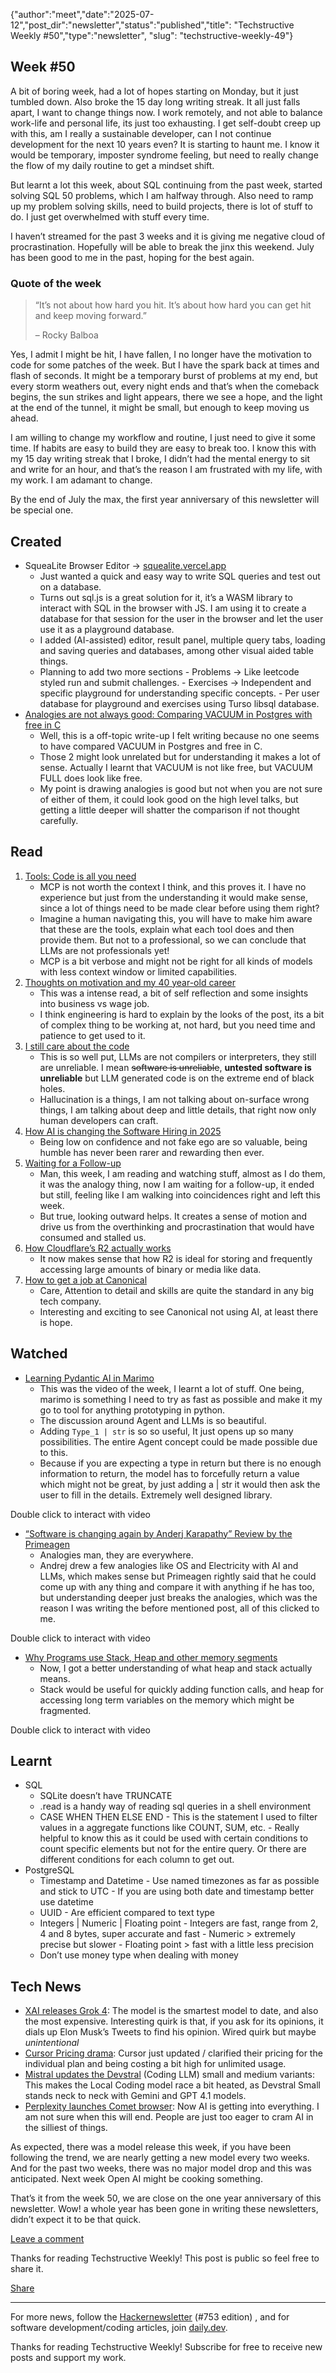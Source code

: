 {"author":"meet","date":"2025-07-12","post_dir":"newsletter","status":"published","title": "Techstructive Weekly #50","type":"newsletter", "slug": "techstructive-weekly-49"}

## Week #50

A bit of boring week, had a lot of hopes starting on Monday, but it just tumbled down. Also broke the 15 day long writing streak. It all just falls apart, I want to change things now. I work remotely, and not able to balance work-life and personal life, its just too exhausting. I get self-doubt creep up with this, am I really a sustainable developer, can I not continue development for the next 10 years even? It is starting to haunt me. I know it would be temporary, imposter syndrome feeling, but need to really change the flow of my daily routine to get a mindset shift.

But learnt a lot this week, about SQL continuing from the past week, started solving SQL 50 problems, which I am halfway through. Also need to ramp up my problem solving skills, need to build projects, there is lot of stuff to do. I just get overwhelmed with stuff every time.

I haven’t streamed for the past 3 weeks and it is giving me negative cloud of procrastination. Hopefully will be able to break the jinx this weekend. July has been good to me in the past, hoping for the best again.

### Quote of the week

> “It’s not about how hard you hit. It’s about how hard you can get hit and keep moving forward.”
> 
> – Rocky Balboa

Yes, I admit I might be hit, I have fallen, I no longer have the motivation to code for some patches of the week. But I have the spark back at times and flash of seconds. It might be a temporary burst of problems at my end, but every storm weathers out, every night ends and that’s when the comeback begins, the sun strikes and light appears, there we see a hope, and the light at the end of the tunnel, it might be small, but enough to keep moving us ahead.

I am willing to change my workflow and routine, I just need to give it some time. If habits are easy to build they are easy to break too. I know this with my 15 day writing streak that I broke, I didn’t had the mental energy to sit and write for an hour, and that’s the reason I am frustrated with my life, with my work. I am adamant to change.

By the end of July the max, the first year anniversary of this newsletter will be special one.

## Created

- SqueaLite Browser Editor → [squealite.vercel.app](https://squealite.vercel.app/)
    - Just wanted a quick and easy way to write SQL queries and test out on a database.
    - Turns out sql.js is a great solution for it, it’s a WASM library to interact with SQL in the browser with JS. I am using it to create a database for that session for the user in the browser and let the user use it as a playground database.
    - I added (AI-assisted) editor, result panel, multiple query tabs, loading and saving queries and databases, among other visual aided table things.
    - Planning to add two more sections
          - Problems → Like leetcode styled run and submit challenges.
          - Exercises → Independent and specific playground for understanding specific concepts.
          - Per user database for playground and exercises using Turso libsql database.
- [Analogies are not always good: Comparing VACUUM in Postgres with free in C](https://substack.com/home/post/p-167661543)
    - Well, this is a off-topic write-up I felt writing because no one seems to have compared VACUUM in Postgres and free in C.
    - Those 2 might look unrelated but for understanding it makes a lot of sense. Actually I learnt that VACUUM is not like free, but VACUUM FULL does look like free.
    - My point is drawing analogies is good but not when you are not sure of either of them, it could look good on the high level talks, but getting a little deeper will shatter the comparison if not thought carefully.

## Read

1. [Tools: Code is all you need](https://lucumr.pocoo.org/2025/7/3/tools/)
    - MCP is not worth the context I think, and this proves it. I have no experience but just from the understanding it would make sense, since a lot of things need to be made clear before using them right?
    - Imagine a human navigating this, you will have to make him aware that these are the tools, explain what each tool does and then provide them. But not to a professional, so we can conclude that LLMs are not professionals yet!
    - MCP is a bit verbose and might not be right for all kinds of models with less context window or limited capabilities.
2. [Thoughts on motivation and my 40 year-old career](https://charity.wtf/2025/07/09/thoughts-on-motivation-and-my-40-year-career/)
    - This was a intense read, a bit of self reflection and some insights into business vs wage job.
    - I think engineering is hard to explain by the looks of the post, its a bit of complex thing to be working at, not hard, but you need time and patience to get used to it.
3. [I still care about the code](https://martinfowler.com/articles/exploring-gen-ai/i-still-care-about-the-code.html)
    - This is so well put, LLMs are not compilers or interpreters, they still are unreliable. I mean ~~software is unreliable~~, **untested software is unreliable** but LLM generated code is on the extreme end of black holes.
    - Hallucination is a things, I am not talking about on-surface wrong things, I am talking about deep and little details, that right now only human developers can craft.
4. [How AI is changing the Software Hiring in 2025](https://www.finalroundai.com/blog/software-developer-skills-ctos-want-in-2025)
    - Being low on confidence and not fake ego are so valuable, being humble has never been rarer and rewarding then ever.
5. [Waiting for a Follow-up](https://theweeklydbrief.beehiiv.com/p/waiting-on-a-follow-up-here-s-what-i-do-96fc6d7b522603e6)
    - Man, this week, I am reading and watching stuff, almost as I do them, it was the analogy thing, now I am waiting for a follow-up, it ended but still, feeling like I am walking into coincidences right and left this week.
    - But true, looking outward helps. It creates a sense of motion and drive us from the overthinking and procrastination that would have consumed and stalled us.
6. [How Cloudflare’s R2 actually works](https://developers.cloudflare.com/r2/how-r2-works/)
    - It now makes sense that how R2 is ideal for storing and frequently accessing large amounts of binary or media like data.
7. [How to get a job at Canonical](https://ubuntu.com/blog/how-to-get-a-job-at-canonical)
    - Care, Attention to detail and skills are quite the standard in any big tech company.
    - Interesting and exciting to see Canonical not using AI, at least there is hope.

## Watched

- [Learning Pydantic AI in Marimo](https://www.youtube.com/live/ujQjqqBka-8?si=SDf9b7waWu30c5yR)
    - This was the video of the week, I learnt a lot of stuff. One being, marimo is something I need to try as fast as possible and make it my go to tool for anything prototyping in python.
    - The discussion around Agent and LLMs is so beautiful.
    - Adding `Type_1 | str` is so so useful, It just opens up so many possibilities. The entire Agent concept could be made possible due to this.
    - Because if you are expecting a type in return but there is no enough information to return, the model has to forcefully return a value which might not be great, by just adding a | str it would then ask the user to fill in the details. Extremely well designed library.

Double click to interact with video
- [“Software is changing again by Anderj Karapathy” Review by the Primeagen](https://youtu.be/vDWaKVmqznQ?si=fiu9XxFxCBN8n92K)
    - Analogies man, they are everywhere.
    - Andrej drew a few analogies like OS and Electricity with AI and LLMs, which makes sense but Primeagen rightly said that he could come up with any thing and compare it with anything if he has too, but understanding deeper just breaks the analogies, which was the reason I was writing the before mentioned post, all of this clicked to me.

Double click to interact with video
- [Why Programs use Stack, Heap and other memory segments](https://youtu.be/EXIxAPITb7U?si=WenZsZqxtafWFBVG)
    - Now, I got a better understanding of what heap and stack actually means.
    - Stack would be useful for quickly adding function calls, and heap for accessing long term variables on the memory which might be fragmented.

Double click to interact with video

## Learnt

- SQL
    - SQLite doesn’t have TRUNCATE
    - .read is a handy way of reading sql queries in a shell environment
    - CASE WHEN <CONDITION> THEN <value> ELSE <value> END
          - This is the statement I used to filter values in a aggregate functions like COUNT, SUM, etc.
          - Really helpful to know this as it could be used with certain conditions to count specific elements but not for the entire query. Or there are different conditions for each column to get out.
- PostgreSQL
    - Timestamp and Datetime
          - Use named timezones as far as possible and stick to UTC
          - If you are using both date and timestamp better use datetime
    - UUID
          - Are efficient compared to text type
    - Integers | Numeric | Floating point
          - Integers are fast, range from 2, 4 and 8 bytes, super accurate and fast
          - Numeric > extremely precise but slower
          - Floating point > fast with a little less precision
    - Don’t use money type when dealing with money

## Tech News

- [XAI releases Grok 4](https://docs.x.ai/docs/models/grok-4-0709): The model is the smartest model to date, and also the most expensive. Interesting quirk is that, if you ask for its opinions, it dials up Elon Musk’s Tweets to find his opinion. Wired quirk but maybe *unintentional*
- [Cursor Pricing drama](https://techcrunch.com/2025/07/07/cursor-apologizes-for-unclear-pricing-changes-that-upset-users/): Cursor just updated / clarified their pricing for the individual plan and being costing a bit high for unlimited usage.
- [Mistral updates the Devstral](https://mistral.ai/news/devstral-2507) (Coding LLM) small and medium variants: This makes the Local Coding model race a bit heated, as Devstral Small stands neck to neck with Gemini and GPT 4.1 models.
- [Perplexity launches Comet browser](https://comet.perplexity.ai/): Now AI is getting into everything. I am not sure when this will end. People are just too eager to cram AI in the silliest of things.

As expected, there was a model release this week, if you have been following the trend, we are nearly getting a new model every two weeks. And for the past two weeks, there was no major model drop and this was anticipated. Next week Open AI might be cooking something.

That’s it from the week 50, we are close on the one year anniversary of this newsletter. Wow! a whole year has been gone in writing these newsletters, didn’t expect it to be that quick.

[Leave a comment](%%half_magic_comments_url%%)

Thanks for reading Techstructive Weekly! This post is public so feel free to share it.

[Share](%%share_url%%)

---

For more news, follow the [Hackernewsletter](https://buttondown.com/hacker-newsletter/archive/hacker-newsletter-753) (#753 edition) , and for software development/coding articles, join [daily.dev](http://daily.dev/).

Thanks for reading Techstructive Weekly! Subscribe for free to receive new posts and support my work.
